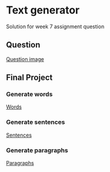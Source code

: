 # Text generator

Solution for week 7 assignment question 
 
## Question
[Question image](src/assets/question.png)

## Final Project

### Generate words

[Words](src/assets/words.png)

### Generate sentences

[Sentences](src/assets/sentences.png)

### Generate paragraphs

[Paragraphs](src/assets/paragraph.png)
